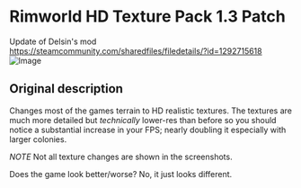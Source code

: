 # Rimworld HD Texture Pack 1.3 Patch
Update of Delsin's mod https://steamcommunity.com/sharedfiles/filedetails/?id=1292715618
![Image](https://i.imgur.com/pufA0kM.png)
## Original description
Changes most of the games terrain to HD realistic textures. The textures are much more detailed but *technically* lower-res than before so you should notice a substantial increase in your FPS; nearly doubling it especially with larger colonies.

*NOTE*
Not all texture changes are shown in the screenshots.

Does the game look better/worse?
No, it just looks different.
